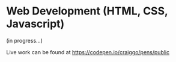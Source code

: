 # Web Development (HTML, CSS, Javascript)
  
(in progress...)  

Live work can be found at https://codepen.io/craiggo/pens/public  
